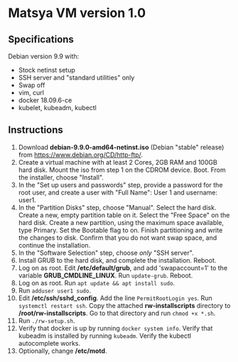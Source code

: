 # Matsya VM version 1.0

## Specifications
Debian version 9.9 with:
  - Stock netinst setup 
  - SSH server and "standard utilities" only
  - Swap off
  - vim, curl
  - docker 18.09.6-ce
  - kubelet, kubeadm, kubectl

## Instructions

1. Download **debian-9.9.0-amd64-netinst.iso** (Debian "stable" release) from https://www.debian.org/CD/http-ftp/. 
2. Create a virtual machine with at least 2 Cores, 2GB RAM and 100GB hard disk. Mount the iso from step 1 on the CDROM device. Boot. From the installer, choose "Install".
3. In the "Set up users and passwords" step, provide a password for the root user, and create a user with "Full Name": User 1 and username: user1.
4. In the "Partition Disks" step, choose "Manual". Select the hard disk. Create a new, empty partition table on it. Select the "Free Space" on the hard disk. Create a new partition, using the maximum space available, type Primary. Set the Bootable flag to on. Finish partitioning and write the changes to disk. Confirm that you do not want swap space, and continue the installation.
5. In the "Software Selection" step, choose _only_ "SSH server".
6. Install GRUB to the hard disk, and complete the installation. Reboot.
7. Log on as root. Edit **/etc/default/grub**, and add 'swapaccount=1' to the variable **GRUB_CMDLINE_LINUX**. Run `update-grub`. Reboot.
8. Log on as root. Run `apt update && apt install sudo`.
9. Run `adduser user1 sudo`. 
10. Edit **/etc/ssh/sshd_config**. Add the line `PermitRootLogin yes`. Run `systemctl restart ssh`. Copy the attached **rw-installscripts** directory to **/root/rw-installscripts**. Go to that directory and run `chmod +x *.sh`.
11. Run `./rw-setup.sh`.
12. Verify that docker is up by running `docker system info`. Verify that kubeadm is installed by running `kubeadm`. Verify the kubectl autocomplete works.
14. Optionally, change **/etc/motd**.
